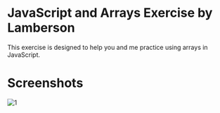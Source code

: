 # JavaScript and Arrays Exercise by Lamberson

This exercise is designed to help you and me practice using arrays in JavaScript.

# Screenshots

![1](https://user-images.githubusercontent.com/73862428/216050077-3c21309b-5930-4ca7-9481-0c09aed688e5.png)
